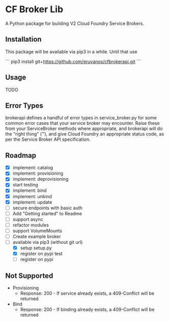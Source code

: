 # CF Broker Lib

A Python package for building V2 Cloud Foundry Service Brokers.


## Installation

This package will be available via pip3 in a while. Until that use

´´´
pip3 install git+https://github.com/eruvanos/cfbrokerapi.git
´´´

## Usage

TODO

## Error Types
brokerapi defines a handful of error types in service_broker.py
for some common error cases that your service broker may encounter.
Raise these from your ServiceBroker methods where appropriate,
and brokerapi will do the "right thing" (™), 
and give Cloud Foundry an appropriate status code, 
as per the Service Broker API specification.

## Roadmap

* [x] implement: catalog
* [x] implement: provisioning
* [x] implement: deprovisioning
* [x] start testing
* [x] implement: bind
* [x] implement: unbind
* [x] implement: update
* [ ] secure endpoints with basic auth
* [ ] Add "Getting started" to Readme
* [ ] support async
* [ ] refactor modules
* [ ] support VolumeMounts
* [ ] Create example broker
* [ ] available via pip3 (without git url)
  * [x] setup setup.py
  * [x] register on pypi test
  * [ ] register on pypi

## Not Supported

* Provisioning
  * Response: 200 - If service already exists, a 409-Conflict will be returned
* Bind
  * Response: 200 - If binding already exists, a 409-Conflict will be returned 
